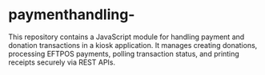 # paymenthandling-
This repository contains a JavaScript module for handling payment and donation transactions in a kiosk application.   It manages creating donations, processing EFTPOS payments, polling transaction status, and printing receipts securely via REST APIs.
